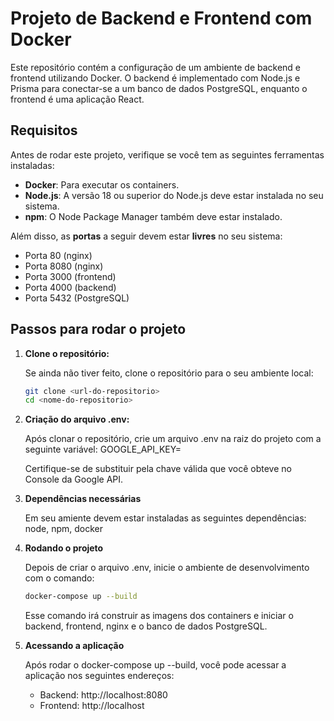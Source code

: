 # Projeto de Backend e Frontend com Docker

Este repositório contém a configuração de um ambiente de backend e frontend utilizando Docker. O backend é implementado com Node.js e Prisma para conectar-se a um banco de dados PostgreSQL, enquanto o frontend é uma aplicação React.

## Requisitos

Antes de rodar este projeto, verifique se você tem as seguintes ferramentas instaladas:

- **Docker**: Para executar os containers.
- **Node.js**: A versão 18 ou superior do Node.js deve estar instalada no seu sistema.
- **npm**: O Node Package Manager também deve estar instalado.

Além disso, as **portas** a seguir devem estar **livres** no seu sistema:

- Porta 80 (nginx)
- Porta 8080 (nginx)
- Porta 3000 (frontend)
- Porta 4000 (backend)
- Porta 5432 (PostgreSQL)

## Passos para rodar o projeto

1. **Clone o repositório:**

   Se ainda não tiver feito, clone o repositório para o seu ambiente local:

   ```bash
   git clone <url-do-repositorio>
   cd <nome-do-repositorio>

   ```

2. **Criação do arquivo .env:**

   Após clonar o repositório, crie um arquivo .env na raiz do projeto com a seguinte variável:
   GOOGLE_API_KEY=<sua-chave-da-google-api>

   Certifique-se de substituir <sua-chave-da-google-api> pela chave válida que você obteve no Console da Google API.

3. **Dependências necessárias**

   Em seu amiente devem estar instaladas as seguintes dependências: node, npm, docker

4. **Rodando o projeto**

   Depois de criar o arquivo .env, inicie o ambiente de desenvolvimento com o comando:

   ```bash
   docker-compose up --build
   ```

   Esse comando irá construir as imagens dos containers e iniciar o backend, frontend, nginx e o banco de dados PostgreSQL.

5. **Acessando a aplicação**

   Após rodar o docker-compose up --build, você pode acessar a aplicação nos seguintes endereços:

   - Backend: http://localhost:8080
   - Frontend: http://localhost
